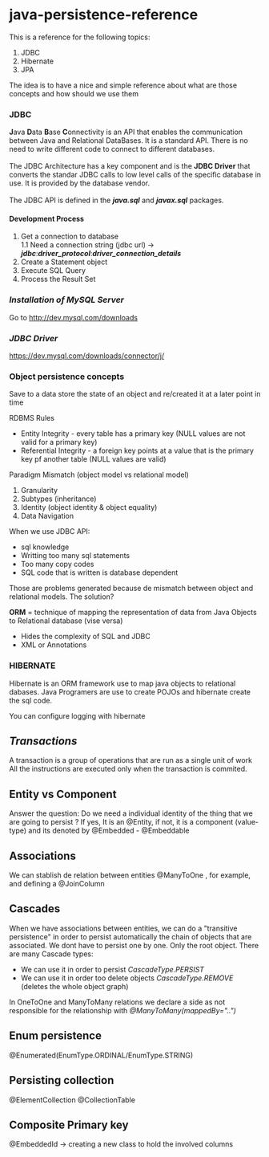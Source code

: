 # java-persistence-reference

This is a reference for the following topics:
1. JDBC
2. Hibernate
3. JPA

The idea is to have a nice and simple reference about what are those concepts and how should we use them

### **JDBC** 

**J**ava **D**ata **B**ase **C**onnectivity is an API that enables the communication between Java and Relational DataBases. It is a standard API. There is no need to write different code to connect to different databases.<br /><br />
The JDBC Architecture has a key component and is the **JDBC Driver** that converts the standar JDBC calls to low level calls of the specific database in use. It is provided by the database vendor.<br /><br />
The JDBC API is defined in the ***java.sql*** and ***javax.sql*** packages.

#### Development Process
1. Get a connection to database<br/>
1.1 Need a connection string  (jdbc url) -> ***jdbc***:***driver_protocol***:***driver_connection_details***
2. Create a Statement object
3. Execute SQL Query
4. Process the Result Set

### ***Installation of MySQL Server*** 
Go to http://dev.mysql.com/downloads 

### ***JDBC Driver***
https://dev.mysql.com/downloads/connector/j/

### Object persistence concepts
Save to a data store the state of an object and re/created it at a later point in time

RDBMS Rules
- Entity Integrity - every table has a primary key (NULL values are not valid for a primary key)
- Referential Integrity - a foreign key points at a value that is the primary key pf another table (NULL values are valid)

Paradigm Mismatch (object model vs relational model)
1. Granularity 
2. Subtypes (inheritance)
3. Identity (object identity & object equality)
4. Data Navigation

When we use JDBC API:
* sql knowledge 
* Writting too many sql statements
* Too many copy codes
* SQL code that is written is database dependent

Those are problems generated because de mismatch between object and relational models. The solution?

**ORM** = technique of mapping the representation of data from Java Objects to Relational database (vise versa)
* Hides the complexity of SQL and JDBC
* XML or Annotations

### **HIBERNATE**
Hibernate is an ORM framework use to map java objects to relational dabases. Java Programers are use to create POJOs and hibernate create the sql code. 

You can configure logging with hibernate

## *Transactions*
A transaction is a group of operations that are run as a single unit of work
All the instructions are executed only when the transaction is commited. 

## Entity vs Component 
Answer the question: Do we need a individual identity of the thing that we are going to persist ? If yes, It is an @Entity, if not, it is a component (value-type) and its denoted by @Embedded - @Embeddable 

## Associations
We can stablish de relation between entities @ManyToOne , for example, and defining a @JoinColumn

## Cascades
When we have associations between entities, we can do a "transitive persistence" in order to persist automatically the chain of objects that are associated. We dont have to persist one by one. Only the root object. 
There are many Cascade types:
* We can use it in order to persist *CascadeType.PERSIST* 
* We can use it in order too delete objects *CascadeType.REMOVE*  (deletes the whole object graph)

In OneToOne and ManyToMany relations  we declare a side as not responsible for the relationship with 
*@ManyToMany(mappedBy="..")*

## Enum persistence
@Enumerated(EnumType.ORDINAL/EnumType.STRING)

## Persisting collection
@ElementCollection
@CollectionTable

## Composite Primary key
@EmbeddedId -> creating a new class to hold the involved columns











